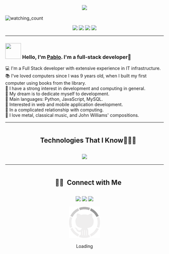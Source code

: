 
<!-- Typing SVG by DenverCoder1 - https://github.com/DenverCoder1/readme-typing-svg -->
<p align="center">
  <a href="https://github.com/DenverCoder1/readme-typing-svg"><img src="https://readme-typing-svg.herokuapp.com?lines=En+un+mundo+de+ceros+y+unos;soy+un+programador+tratando;de+compilar+mi+existencia+🤙🏻%20&center=true&width=500&height=65"></a>
</p>

<p align="left"> 
<img src="https://komarev.com/ghpvc/?username=OvinduWijethunge&color=orange" alt="watching_count" />
 </p>
 <p align="center">
<img src="https://img.shields.io/badge/Age-41-orange" />
  <img src="https://img.shields.io/badge/Focus-Fullstack developer-yellow" />
  <img src="https://img.shields.io/badge/Lives-Argentina-yellow" />
  <img src="https://img.shields.io/badge/Languages-English%20%26%20spanish-yellow" />
</p>

------------------------------------------------------------------------------------------------------------------------------------------------------------
### <img src="https://i.pinimg.com/originals/00/4b/17/004b173f6e3d6843df10114e087f30a8.gif" width="50" height="50" /> Hello, I'm [Pablo](https://pablopresas.com). I'm a full-stack developer👋

 

💻 I'm a Full Stack developer with extensive experience in IT infrastructure.<br>
📚 I've loved computers since I was 9 years old, when I built my first computer using books from the library.<br>
📝 I have a strong interest in development and computing in general.<br>
🔭 My dream is to dedicate myself to development.<br>
🌟 Main languages: Python, JavaScript, MySQL.<br>
🚩 Interested in web and mobile application development.<br>
💖 In a complicated relationship with computing.<br>
🎵 I love metal, classical music, and John Williams' compositions.











------------------------------------------------------------------------------------------------------------------------------------------------------------

<!--h1 without bottom border-->
<div id="user-content-toc">
  <ul align="center">
    <summary><h2 style="display: inline-block">Technologies That I Know👨🏻‍💻
  </ul>
</div>
<!--tech stack icons-->
<p align="center">
  <a href="https://skillicons.dev">
    <img src="https://skillicons.dev/icons?i=git,github,vercel,html,css,js,python,nodejs,react,sass,bootstrap,tailwind,ts,docker,mongodb,mysql,linux,vscode,discord,figma,ps,ai" />
  </a>
</p>

------------------------------------------------------------------------------------------------------------------------------------------------------------

<ul align="center">
    <summary><h2 style="display: inline-block">🤝🏻 &nbsp;Connect with Me
</ul>

<p align="center">
<a href="https://www.pablopresas.com"><img src="https://img.shields.io/badge/-pablopresas-3423A6?style=flat&logo=Google-Chrome&logoColor=white"/></a>
<a href="https://www.linkedin.com/in/pablo-presas/"><img src="https://img.shields.io/badge/-Pablo%20Presas-0077B5?style=flat&logo=Linkedin&logoColor=white"/></a>
<a href="https://instagram.com/pablo.alejandro.presas/"><img src="https://img.shields.io/badge/-@pablo.alejandro.presas-E4405F?style=flat&logo=Instagram&logoColor=white"/></a>
</p>
<div align=center>
        <img src="https://raw.githubusercontent.com/AhmedFathyDev/AhmedFathyDev/main/GitHub.gif" alt="GitHub Octocat Logo" height="100">
        <p>Loading</p>
    </div>


<!---
PabloPresas/PabloPresas is a ✨ special ✨ repository because its `README.md` (this file) appears on your GitHub profile.
You can click the Preview link to take a look at your changes.
--->
